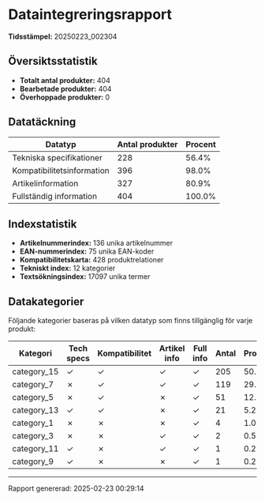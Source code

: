 # Dataintegreringsrapport

**Tidsstämpel:** 20250223_002304

## Översiktsstatistik

- **Totalt antal produkter:** 404
- **Bearbetade produkter:** 404
- **Överhoppade produkter:** 0

## Datatäckning

| Datatyp | Antal produkter | Procent |
|---------|-----------------|--------|
| Tekniska specifikationer | 228 | 56.4% |
| Kompatibilitetsinformation | 396 | 98.0% |
| Artikelinformation | 327 | 80.9% |
| Fullständig information | 404 | 100.0% |

## Indexstatistik

- **Artikelnummerindex:** 136 unika artikelnummer
- **EAN-nummerindex:** 75 unika EAN-koder
- **Kompatibilitetskarta:** 428 produktrelationer
- **Tekniskt index:** 12 kategorier
- **Textsökningsindex:** 17097 unika termer

## Datakategorier

Följande kategorier baseras på vilken datatyp som finns tillgänglig för varje produkt:

| Kategori | Tech specs | Kompatibilitet | Artikel info | Full info | Antal | Procent |
|----------|------------|----------------|--------------|-----------|-------|--------|
| category_15 | ✓ | ✓ | ✓ | ✓ | 205 | 50.7% |
| category_7 | ✗ | ✓ | ✓ | ✓ | 119 | 29.5% |
| category_5 | ✗ | ✓ | ✗ | ✓ | 51 | 12.6% |
| category_13 | ✓ | ✓ | ✗ | ✓ | 21 | 5.2% |
| category_1 | ✗ | ✗ | ✗ | ✓ | 4 | 1.0% |
| category_3 | ✗ | ✗ | ✓ | ✓ | 2 | 0.5% |
| category_11 | ✓ | ✗ | ✓ | ✓ | 1 | 0.2% |
| category_9 | ✓ | ✗ | ✗ | ✓ | 1 | 0.2% |

---

Rapport genererad: 2025-02-23 00:29:14
